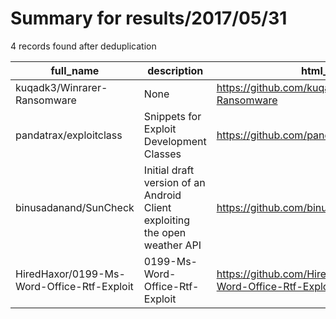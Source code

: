
# Summary for results/2017/05/31
    
4 records found after deduplication

| full_name | description | html_url | matched_list | matched_count | pushed_at | size | stargazers_count | language | forks_count |
|--------------------------------------------|----------------------------------------------------------------------------|---------------------------------------------------------------|----------------|-----------------|---------------------------|--------|--------------------|------------|---------------|
| kuqadk3/Winrarer-Ransomware | None | https://github.com/kuqadk3/Winrarer-Ransomware | ['exploit'] | 1 | 2017-05-31 21:39:39+00:00 | 6445 | 30 | C++ | 33 |
| pandatrax/exploitclass | Snippets for Exploit Development Classes | https://github.com/pandatrax/exploitclass | ['exploit'] | 1 | 2017-05-31 23:41:20+00:00 | 3 | 1 | Python | 0 |
| binusadanand/SunCheck | Initial draft version of an Android Client exploiting the open weather API | https://github.com/binusadanand/SunCheck | ['exploit'] | 1 | 2017-05-31 10:42:23+00:00 | 285 | 0 | Java | 0 |
| HiredHaxor/0199-Ms-Word-Office-Rtf-Exploit | 0199-Ms-Word-Office-Rtf-Exploit | https://github.com/HiredHaxor/0199-Ms-Word-Office-Rtf-Exploit | ['exploit'] | 1 | 2017-05-31 14:10:51+00:00 | 7 | 0 | Python | 1 |
